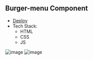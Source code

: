 ## Burger-menu Component

- [Deploy](https://filonushka.github.io/burger-menu-js/) 
- Tech Stack: 
  - HTML
  - CSS
  - JS

![image](https://user-images.githubusercontent.com/70750996/190931991-2f601b62-0480-4353-805e-3be85633881d.png)
![image](https://user-images.githubusercontent.com/70750996/190932030-e1bfac47-315c-4ed3-adce-157e0cc1474c.png)
